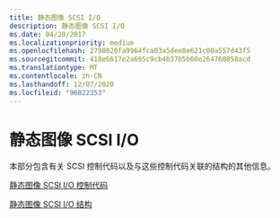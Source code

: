 ```yaml
---
title: 静态图像 SCSI I/O
description: 静态图像 SCSI I/O
ms.date: 04/20/2017
ms.localizationpriority: medium
ms.openlocfilehash: 2798020fa9964fca03a5dee8e621c00a557d43f5
ms.sourcegitcommit: 418e6617e2a695c9cb4b37b5b60e264760858acd
ms.translationtype: MT
ms.contentlocale: zh-CN
ms.lasthandoff: 12/07/2020
ms.locfileid: "96822353"
---
```

# <a name="still-image-scsi-io"></a>静态图像 SCSI I/O





本部分包含有关 SCSI 控制代码以及与这些控制代码关联的结构的其他信息。

[静态图像 SCSI I/O 控制代码](still-image-scsi-i-o-control-codes.md)

[静态图像 SCSI I/O 结构](still-image-scsi-i-o-structures.md)

 

 




